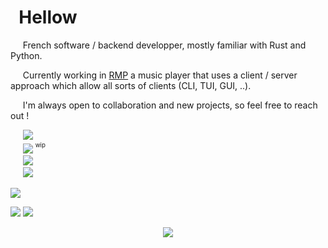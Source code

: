 # &nbsp;&nbsp;Hellow

<!-- This is ugly af lmao -->
&nbsp;&nbsp;&nbsp;&nbsp;&nbsp;French software / backend developper, mostly familiar with Rust and Python.  

&nbsp;&nbsp;&nbsp;&nbsp;&nbsp;Currently working in [RMP](https://github.com/bowarc/RMP) a music player that uses a client / server approach which allow all sorts of clients (CLI, TUI, GUI, ..).

&nbsp;&nbsp;&nbsp;&nbsp;&nbsp;I'm always open to collaboration and new projects, so feel free to reach out !

<!-- External links -->
&nbsp;&nbsp;&nbsp;&nbsp;&nbsp;<a href="mailto:contact@bowarc.ovh"><img src="https://img.shields.io/badge/Contact%20Email-contact%40bowarc.ovh-907eda"></a>  
&nbsp;&nbsp;&nbsp;&nbsp;&nbsp;<a href="https://bowarc.ovh"><img src="https://img.shields.io/badge/Personal%20Site-bowarc.ovh-1abc9c"></a>  <sup><sup>wip</sup></sup>  
&nbsp;&nbsp;&nbsp;&nbsp;&nbsp;<a href="https://github.com/Bowarc"><img src="https://img.shields.io/badge/Revolt-Bowarc%232060-a2000c"></a>  
&nbsp;&nbsp;&nbsp;&nbsp;&nbsp;<a href="https://github.com/Bowarc"><img src="https://img.shields.io/badge/Discord-Bowarc-7289da"></a>  
  

<!-- Buggy atm
<a href="https://github.com/Bowarc">
  <img src="https://github-readme-stats.vercel.app/api/top-langs/?username=Bowarc&langs_count=10&exclude_repo=&hide=jupyter%20notebook,vim%20script,cmake,makefile,batchfile,emacs%20lisp&layout=default&card_width=800&hide_border=true&theme=transparent" />
</a> -->

<!-- Language stats -->
<a href="https://github.com/Bowarc"><img src="https://github-readme-stats.vercel.app/api/top-langs?username=bowarc&show_icons=true&theme=transparent&hide_border=true&locale=en&layout=compact"></a>  

<!-- Github stats -->
<a href="https://github.com/Bowarc"><img src="https://github-readme-stats.vercel.app/api?username=Bowarc&show_icons=true&theme=transparent&hide_border=true&locale=en&layout=compact"></a>
<a href="https://github.com/Bowarc"><img src="https://github-readme-streak-stats.herokuapp.com/?user=Bowarc&hide_border=true&card_width=338&theme=transparent"></a>  


<!--
Good but not perfect
![Stats](http://github-profile-summary-cards.vercel.app/api/cards/stats?username=Bowarc&theme=transparent)
-->

<!-- Activity graph (meh) -->
<!-- [![Bpwarc's github activity graph](https://github-readme-activity-graph.vercel.app/graph?username=Bowarc&theme=react-dark)](https://github.com/ashutosh00710/github-readme-activity-graph) -->

<!-- Number of profile lookups -->
<p align="center">
  <a href="https://github.com/Bowarc">
    <img src="https://komarev.com/ghpvc/?username=Bowarc&color=blue&style=flat)" />
  </a>
</p>
